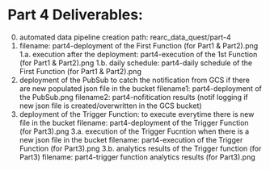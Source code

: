 # Part 4 Deliverables:
0. automated data pipeline creation
    path: rearc_data_quest/part-4
1. filename: part4-deployment of the First Function (for Part1 & Part2).png
1.a. execution after the deployment: part4-execution of the 1st Function (for Part1 & Part2).png
1.b. daily schedule: part4-daily schedule of the First Function (for Part1 & Part2).png
2. deployment of the PubSub to catch the notification from GCS if there are new populated json file in the bucket
    filename1: part4-deployment of the PubSub.png
    filename2: part4-nofitication results (notif logging if new json file is created/overwritten in the GCS bucket)
3. deployment of the Trigger Function: to execute everytime there is new file in the bucket
    filename: part4-deployment of the Trigger Function (for Part3).png
3.a. execution of the Trigger Fucntion when there is a new json file in the bucket
    filename: part4-execution of the Trigger Function (for Part3).png
3.b. analytics results of the Trigger function (for Part3)
    filename: part4-trigger function analytics results  (for Part3).png